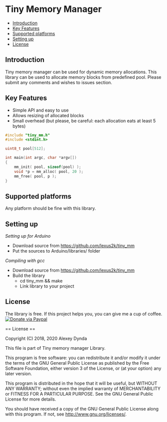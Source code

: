 # Tiny Memory Manager

[tocstart]: # (toc start)

  * [Introduction](#introduction)
  * [Key Features](#key-features)
  * [Supported platforms](#supported-platforms)
  * [Setting up](#setting-up)
  * [License](#license)

[tocend]: # (toc end)


## Introduction

Tiny memory manager can be used for dynamic memory allocations. This library can be used to allocate memory blocks from predefined pool.
Please submit any comments and wishes to issues section.

## Key Features

 * Simple API and easy to use
 * Allows resizing of allocated blocks
 * Small overhead (but please, be careful: each allocation eats at least 5 bytes)

```cpp
#include "tiny_mm.h"
#include <stdint.h>

uint8_t pool[512];

int main(int argc, char *argv[])
{
    mm_init( pool, sizeof(pool) );
    void *p = mm_alloc( pool, 20 );
    mm_free( pool, p );
}

```

## Supported platforms

Any platform should be fine with this library.

## Setting up

*Setting up for Arduino*
 * Download source from https://github.com/lexus2k/tiny_mm
 * Put the sources to Arduino/libraries/ folder

*Compiling with gcc*
 * Download source from https://github.com/lexus2k/tiny_mm
 * Build the library
   * cd tiny_mm && make
   * Link library to your project

## License

The library is free. If this project helps you, you can give me a cup of coffee.
[![Donate via Paypal](https://img.shields.io/badge/Donate-PayPal-green.svg)](https://www.paypal.me/lexus2k)


== License ==

Copyright (C) 2018, 2020 Alexey Dynda

This file is part of Tiny memory manager Library.

This program is free software: you can redistribute it and/or modify
it under the terms of the GNU General Public License as published by
the Free Software Foundation, either version 3 of the License, or
(at your option) any later version.

This program is distributed in the hope that it will be useful,
but WITHOUT ANY WARRANTY; without even the implied warranty of
MERCHANTABILITY or FITNESS FOR A PARTICULAR PURPOSE.  See the
GNU General Public License for more details.

You should have received a copy of the GNU General Public License
along with this program.  If not, see <http://www.gnu.org/licenses/>.
